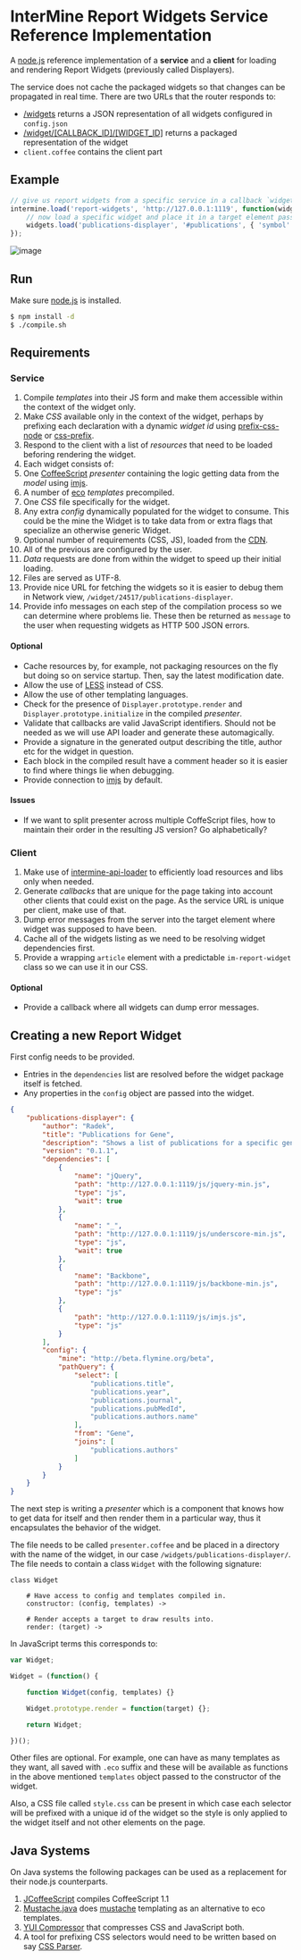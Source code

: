 # InterMine Report Widgets Service Reference Implementation

A [node.js](http://nodejs.org/) reference implementation of a **service** and a **client** for loading and rendering Report Widgets (previously called Displayers).

The service does not cache the packaged widgets so that changes can be propagated in real time. There are two URLs that the router responds to:

* [/widgets](/widgets) returns a JSON representation of all widgets configured in `config.json`
* [/widget/[CALLBACK_ID]/[WIDGET_ID]](/widget/[CALLBACK_ID]/[WIDGET_ID) returns a packaged representation of the widget
* `client.coffee` contains the client part

## Example

```javascript
// give us report widgets from a specific service in a callback `widgets`
intermine.load('report-widgets', 'http://127.0.0.1:1119', function(widgets) {
    // now load a specific widget and place it in a target element passing it extra config.
    widgets.load('publications-displayer', '#publications', { 'symbol': 'zen' });
});
```
![image](https://github.com/radekstepan/intermine-report-widgets/raw/master/example.png)

## Run

Make sure [node.js](https://github.com/joyent/node/wiki/Installation) is installed.

```bash
$ npm install -d
$ ./compile.sh
```

## Requirements

### Service

1. Compile *templates* into their JS form and make them accessible within the context of the widget only.
2. Make *CSS* available only in the context of the widget, perhaps by prefixing each declaration with a dynamic *widget id* using [prefix-css-node](https://github.com/radekstepan/prefix-css-node) or [css-prefix](https://github.com/substack/css-prefix).
3. Respond to the client with a list of *resources* that need to be loaded beforing rendering the widget.
4. Each widget consists of:
  1. One [CoffeeScript](http://coffeescript.org/) *presenter* containing the logic getting data from the *model* using [imjs](https://github.com/alexkalderimis/imjs).
  2. A number of [eco](https://github.com/sstephenson/eco/) *templates* precompiled.
  3. One *CSS* file specifically for the widget.
  4. Any extra *config* dynamically populated for the widget to consume. This could be the mine the Widget is to take data from or extra flags that specialize an otherwise generic Widget.
  5. Optional number of requirements (CSS, JS), loaded from the [CDN](https://github.com/intermine/CDN).
5. All of the previous are configured by the user.
6. *Data* requests are done from within the widget to speed up their initial loading.
7. Files are served as UTF-8.
8. Provide nice URL for fetching the widgets so it is easier to debug them in Network view, `/widget/24517/publications-displayer`.
9. Provide info messages on each step of the compilation process so we can determine where problems lie. These then be returned as `message` to the user when requesting widgets as HTTP 500 JSON errors.

#### Optional

* Cache resources by, for example, not packaging resources on the fly but doing so on service startup. Then, say the latest modification date.
* Allow the use of [LESS](http://lesscss.org/) instead of CSS.
* Allow the use of other templating languages.
* Check for the presence of `Displayer.prototype.render` and `Displayer.prototype.initialize` in the compiled *presenter*.
* Validate that callbacks are valid JavaScript identifiers. Should not be needed as we will use API loader and generate these automagically.
* Provide a signature in the generated output describing the title, author etc for the widget in question.
* Each block in the compiled result have a comment header so it is easier to find where things lie when debugging.
* Provide connection to [imjs](https://github.com/alexkalderimis/imjs) by default.

#### Issues

* If we want to split presenter across multiple CoffeScript files, how to maintain their order in the resulting JS version? Go alphabetically?

### Client

1. Make use of [intermine-api-loader](https://github.com/radekstepan/intermine-api-loader) to efficiently load resources and libs only when needed.
2. Generate *callbacks* that are unique for the page taking into account other clients that could exist on the page. As the service URL is unique per client, make use of that.
3. Dump error messages from the server into the target element where widget was supposed to have been.
4. Cache all of the widgets listing as we need to be resolving widget dependencies first.
5. Provide a wrapping `article` element with a predictable `im-report-widget` class so we can use it in our CSS.

#### Optional

* Provide a callback where all widgets can dump error messages.

## Creating a new Report Widget

First config needs to be provided.

* Entries in the `dependencies` list are resolved before the widget package itself is fetched.
* Any properties in the `config` object are passed into the widget.

```json
{
    "publications-displayer": {
        "author": "Radek",
        "title": "Publications for Gene",
        "description": "Shows a list of publications for a specific gene",
        "version": "0.1.1",
        "dependencies": [
            {
                "name": "jQuery",
                "path": "http://127.0.0.1:1119/js/jquery-min.js",
                "type": "js",
                "wait": true
            },
            {
                "name": "_",
                "path": "http://127.0.0.1:1119/js/underscore-min.js",
                "type": "js",
                "wait": true
            },
            {
                "name": "Backbone",
                "path": "http://127.0.0.1:1119/js/backbone-min.js",
                "type": "js"
            },
            {
                "path": "http://127.0.0.1:1119/js/imjs.js",
                "type": "js"
            }
        ],
        "config": {
            "mine": "http://beta.flymine.org/beta",
            "pathQuery": {
                "select": [
                    "publications.title",
                    "publications.year",
                    "publications.journal",
                    "publications.pubMedId",
                    "publications.authors.name"
                ],
                "from": "Gene",
                "joins": [
                    "publications.authors"
                ]
            }
        }
    }
}
```

The next step is writing a *presenter* which is a component that knows how to get data for itself and then render them in a particular way, thus it encapsulates the behavior of the widget.

The file needs to be called `presenter.coffee` and be placed in a directory with the name of the widget, in our case `/widgets/publications-displayer/`. The file needs to contain a class `Widget` with the following signature:

```coffee-script
class Widget

    # Have access to config and templates compiled in.
    constructor: (config, templates) ->

    # Render accepts a target to draw results into.
    render: (target) ->
```

In JavaScript terms this corresponds to:

```javascript
var Widget;

Widget = (function() {

    function Widget(config, templates) {}

    Widget.prototype.render = function(target) {};

    return Widget;

})();
```

Other files are optional. For example, one can have as many templates as they want, all saved with `.eco` suffix and these will be available as functions in the above mentioned `templates` object passed to the constructor of the widget.

Also, a CSS file called `style.css` can be present in which case each selector will be prefixed with a unique id of the widget so the style is only applied to the widget itself and not other elements on the page.

## Java Systems

On Java systems the following packages can be used as a replacement for their node.js counterparts.

1. [JCoffeeScript](https://github.com/yeungda/jcoffeescript) compiles CoffeeScript 1.1
2. [Mustache.java](https://github.com/spullara/mustache.java/) does [mustache](http://mustache.github.com/mustache.5.html) templating as an alternative to eco templates.
3. [YUI Compressor](http://developer.yahoo.com/yui/compressor/) that compresses CSS and JavaScript both.
4. A tool for prefixing CSS selectors would need to be written based on say [CSS Parser](http://cssparser.sourceforge.net/).
